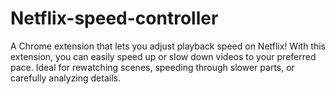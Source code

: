 # Netflix-speed-controller
A Chrome extension that lets you adjust playback speed on Netflix! With this extension, you can easily speed up or slow down videos to your preferred pace. Ideal for rewatching scenes, speeding through slower parts, or carefully analyzing details.
